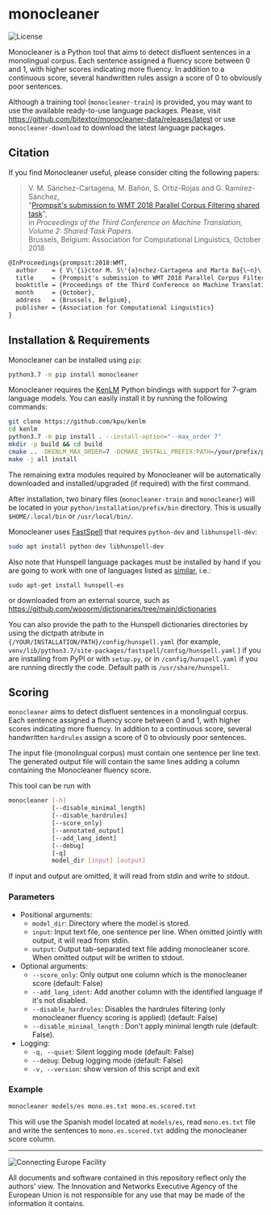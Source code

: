 
# monocleaner

![License](https://img.shields.io/badge/License-GPLv3-blue.svg)

Monocleaner is a Python tool that aims to detect disfluent sentences in a monolingual corpus.
Each sentence assigned a fluency score between 0 and 1, with higher scores indicating more fluency.
In addition to a continuous score, several handwritten rules assign a score of 0 to obviously poor sentences.

Although a training tool (`monocleaner-train`) is provided, you may want to use the available ready-to-use language packages.
Please, visit https://github.com/bitextor/monocleaner-data/releases/latest or use `monocleaner-download` to download the latest language packages.

## Citation

If you find Monocleaner useful, please consider citing the following papers:

> V. M. Sánchez-Cartagena, M. Bañón, S. Ortiz-Rojas and G. Ramírez-Sánchez,\
> "[Prompsit's submission to WMT 2018 Parallel Corpus Filtering shared task](http://www.statmt.org/wmt18/pdf/WMT116.pdf)",\
>in *Proceedings of the Third Conference on Machine Translation, Volume 2: Shared Task Papers*.\
>Brussels, Belgium: Association for Computational Linguistics, October 2018

```latex
@InProceedings{prompsit:2018:WMT,
  author    = { V\'{i}ctor M. S\'{a}nchez-Cartagena and Marta Ba{\~n}\'{o}n and Sergio Ortiz-Rojas and Gema Ram\'{i}rez-S\'{a}nchez},
  title     = {Prompsit's submission to WMT 2018 Parallel Corpus Filtering shared task},
  booktitle = {Proceedings of the Third Conference on Machine Translation, Volume 2: Shared Task Papers},
  month     = {October},
  address   = {Brussels, Belgium},
  publisher = {Association for Computational Linguistics}
}
```

## Installation & Requirements

Monocleaner can be installed using `pip`:

```bash
python3.7 -m pip install monocleaner
```

Monocleaner requires the [KenLM](https://github.com/kpu/kenlm) Python bindings with support for 7-gram language models. You can easily install it by running the following commands:

```bash
git clone https://github.com/kpu/kenlm
cd kenlm
python3.7 -m pip install . --install-option="--max_order 7"
mkdir -p build && cd build
cmake .. -DKENLM_MAX_ORDER=7 -DCMAKE_INSTALL_PREFIX:PATH=/your/prefix/path
make -j all install
```

The remaining extra modules required by Monocleaner will be automatically downloaded and installed/upgraded (if required) with the first command.

After installation, two binary files (`monocleaner-train` and `monocleaner`) will be located in your `python/installation/prefix/bin` directory. This is usually `$HOME/.local/bin` or `/usr/local/bin/`.

Monocleaner uses [FastSpell](https://github.com/mbanon/fastspell) that requires `python-dev` and `libhunspell-dev`:
```bash
sudo apt install python-dev libhunspell-dev
```

Also note that Hunspell language packages must be installed by hand if you are going to work with one of languages listed as [similar](https://github.com/mbanon/fastspell/blob/main/fastspell/config/similar.yaml), i.e.:
```
sudo apt-get install hunspell-es
```
or downloaded from an external source, such as https://github.com/wooorm/dictionaries/tree/main/dictionaries

You can also provide the path to the Hunspell dictionaries directories by using the dictpath atribute in `{/YOUR/INSTALLATION/PATH}/config/hunspell.yaml` (for example, `venv/lib/python3.7/site-packages/fastspell/config/hunspell.yaml` ) if you are installing from PyPI or with `setup.py`, or in `/config/hunspell.yaml` if you are running directly the code. Default path is `/usr/share/hunspell`.

## Scoring
`monocleaner` aims to detect disfluent sentences in a monolingual corpus.
Each sentence assigned a fluency score between 0 and 1, with higher scores indicating more fluency.
In addition to a continuous score, several handwritten `hardrules` assign a score of 0 to obviously poor sentences.

The input file (monolingual corpus) must contain one sentence per line text.
The generated output file will contain the same lines adding a column containing the Monocleaner fluency score.

This tool can be run with
```bash
monocleaner [-h]
            [--disable_minimal_length]
            [--disable_hardrules]
            [--score_only]
            [--annotated_output]
            [--add_lang_ident]
            [--debug]
            [-q]
            model_dir [input] [output]
```
If input and output are omitted, it will read from stdin and write to stdout.

### Parameters
* Positional arguments:
  * `model_dir`: Directory where the model is stored.
  * `input`: Input text file, one sentence per line. When omitted jointly with output, it will read from stdin.
  * `output`: Output tab-separated text file adding monocleaner score. When omitted output will be written to stdout.
* Optional arguments:
  * `--score_only`: Only output one column which is the monocleaner score (default: False)
  * `--add_lang_ident`: Add another column with the identified language if it's not disabled.
  * `--disable_hardrules`: Disables the hardrules filtering (only monocleaner fluency scoring is applied) (default: False)
  * `--disable_minimal_length` : Don't apply minimal length rule (default: False).
* Logging:
  * `-q, --quiet`: Silent logging mode (default: False)
  * `--debug`: Debug logging mode (default: False)
  * `-v, --version`: show version of this script and exit

### Example
```bash
monocleaner models/es mono.es.txt mono.es.scored.txt
```

This will use the Spanish model located at `models/es`, read `mono.es.txt` file and write the sentences to `mono.es.scored.txt` adding the monocleaner score column.

___

![Connecting Europe Facility](https://www.paracrawl.eu/images/logo_en_cef273x39.png)

All documents and software contained in this repository reflect only the authors' view. The Innovation and Networks Executive Agency of the European Union is not responsible for any use that may be made of the information it contains.

